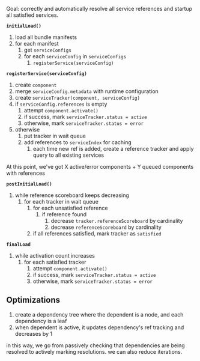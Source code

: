 Goal: correctly and automatically resolve all service references and startup all satisfied services.

**`initialLoad()`**

1. load all bundle manifests
2. for each manifest
    1. get `serviceConfigs`
    2. for each `serviceConfig` in `serviceConfigs`
        1. `registerService(serviceConfig)`

**`registerService(serviceConfig)`**

1. create `component`
2. merge `serviceConfig.metadata` with runtime configuration
3. create `serviceTracker(component, serviceConfig)`
4. if `serviceConfig.references` is empty
    1. attempt `component.activate()`
    2. if success, mark `serviceTracker.status = active`
    3. otherwise, mark `serviceTracker.status = error`
5. otherwise
    1. put tracker in wait queue
    2. add references to `serviceIndex` for caching
        1. each time new ref is added, create a reference tracker and apply query to all existing services

At this point, we've got X active/error components + Y queued components with references

**`postInitialLoad()`**

1. while reference scoreboard keeps decreasing
    1. for each tracker in wait queue
        1.  for each unsatisfied reference
            1. if reference found
                1. decrease `tracker.referenceScoreboard` by cardinality
                2. decrease `referenceScoreboard` by cardinality
        2. if all references satisfied, mark tracker as `satisfied`

**`finalLoad`**

1. while activation count increases
    1. for each satisfied tracker
        1. attempt `component.activate()`
        2. if success, mark `serviceTracker.status = active`
        3. otherwise, mark `serviceTracker.status = error`

## Optimizations

1. create a dependency tree where the dependent is a node, and each dependency is a leaf
2. when dependent is active, it updates dependency's ref tracking and decreases by 1

in this way, we go from passively checking that dependencies are being resolved to actively marking resolutions. we can also reduce iterations.
